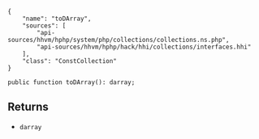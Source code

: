 ``` yamlmeta
{
    "name": "toDArray",
    "sources": [
        "api-sources/hhvm/hphp/system/php/collections/collections.ns.php",
        "api-sources/hhvm/hphp/hack/hhi/collections/interfaces.hhi"
    ],
    "class": "ConstCollection"
}
```




``` Hack
public function toDArray(): darray;
```




## Returns




+ ` darray `
<!-- HHAPIDOC -->
